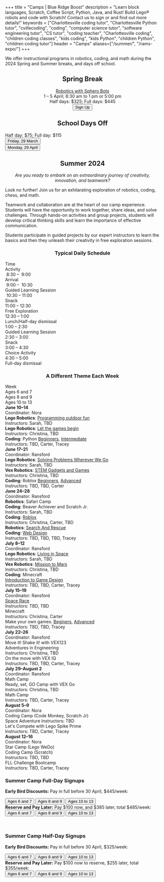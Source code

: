 +++
title = "Camps | Blue Ridge Boost"
description = "Learn block languages, Scratch, Coffee Script, Python, Java, and Rust! Build Lego&reg; robots and code with Scratch! Contact us to sign or and find out more details!"
keywords = ["Charlottesville coding tutor", "Charlottesville Python tutor", "cvillecoding", "coding", "computer science tutor", "software engineering tutor", "CS tutor", "coding teacher", "Charlottesville coding", "children coding classes", "kids coding", "kids Python", "children Python", "children coding tutor"]
header = "Camps"
aliases=["/summer/", "/rams-expo/"]
+++

<div class="container">
    <div class="row  justify-content-center">
        <div class="col">
            <div class="vstack gap-3 px-2 pb-2 text-center">  
                <div class="lightnote">
                    We offer instructional programs in robotics, coding, and math during the 2024 Spring and Summer breaks, and days off school.
                </div>
            </div>
        </div>
    </div>
    <div class="smallgap"></div>
    <div class="row  justify-content-center">
        <div class="col"><center>
            <h2>Spring Break</h2>
            <a href="/camp/sphero-bolt">Robotics with Sphero Bots</a><br>
            1 &ndash; 5 April; 8:30 am to 1 pm or 5:00 pm</br> 
            Half&nbsp;days:&nbsp;$325; Full&nbsp;days:&nbsp;$445<br> 
           <div class="buttons"><a href="https://spring-break-24.cheddarup.com"><button class="button-8s" role="button">Sign Up</button></a></div></center>
        </div>
        <div class="col">
            <h2><center>School Days Off</center></h2>
            Half&nbsp;day: $75; Full&nbsp;day: $115<br> 
            <div class="buttons"><a href="https://march-29-2024.cheddarup.com"><button class="button-8s" role="button">Friday, 29 March</button></a><br>
            <a href="https://April-29-2024.cheddarup.com"><button class="button-8s" role="button">Monday, 29 April</button></a></div>
        </div>
    </div>
</div>

<div class="container">
    <div class="row  justify-content-center">
        <div class="col">
            <h2><center>Summer 2024</center></h2>
        </div>
    </div>
    <div class="row">
        <div class="col">
        <p align="center"><em>Are you ready to embark on an extraordinary journey of creativity, innovation, and teamwork?</em> 
        </p>
<div class="container">
    <div class="row pb-1">
        <div class="col-5">
        <p></p>
                <p>
        Look no further! Join us for an exhilarating exploration of robotics, coding, chess, and math. </p>
        <p>
        Teamwork and collaboration are at the heart of our camp experience. Students will have the opportunity to work together, share ideas, and solve challenges. Through hands-on activities and group projects, students will develop critical thinking skills and learn the importance of effective communication.
        </p>
        <p>
        Students participate in guided projects by our expert instructors to learn the basics and then they unleash their creativity in free exploration sessions.
        </p>
         </div>
        <div class="col-7">
            <div class="container p-0 m-0 b-0">
                <h3 align="center">Typical Daily Schedule</h3>
                <div class="row py-1 table-header">
                    <div class="col-5 text-center">Time</div>	
                    <div class="col-7">Activity</div>
                </div>
                <div class="row py-1">
                    <div class="col-5 text-center">&nbsp;8:30 &ndash; &nbsp;9:00</div>
                    <div class="col-7">Arrival</div>
                </div>
                <div class="row py-1 table-dark-row">
                    <div class="col-5 text-center">&nbsp;9:00 &ndash; &nbsp;10:30	</div>
                    <div class="col-7 ">Guided Learning Session</div>
                </div>
                <div class="row py-1">
                    <div class="col-5 text-center">&nbsp;10:30 &ndash; 11:00 </div>
                    <div class="col-7">Snack</div>
                </div>
                <div class="row py-1 table-dark-row">
                    <div class="col-5 text-center">11:00 &ndash; 12:30</div>	
                    <div class="col-7">Free Exploration</div>
                </div>
                <div class="row py-1">
                    <div class="col-5 text-center">12:30 &ndash; 1:00</div>
                    <div class="col-7">Lunch/Half-day dismissal</div>
                </div>
                <div class="row py-1 table-dark-row">
                    <div class="col-5 text-center">1:00 &ndash; 2:30</div>	
                    <div class="col-7">Guided Learning Session</div>
                </div>
                <div class="row py-1">
                    <div class="col-5 text-center">2:30 &ndash; 3:00</div>	
                    <div class="col-7">Snack</div>
                </div>
                <div class="row py-1 table-dark-row">
                    <div class="col-5 text-center">3:00  &ndash;  4:30	</div>
                    <div class="col-7">Choice Activity</div>
                </div>
                <div class="row py-1">
                    <div class="col-5 text-center">4:30  &ndash;  5:00	</div>
                    <div class="col-7">Full-day dismissal</div>
                </div>
            </div>
        </div> <!-- inner container -->
    </div>
</div> <!-- outer container -->
<p></p>
<h3 align="center">A Different Theme Each Week</h3>
<div class="container">
    <div class="row table-header">
        <div class="col-2">Week</div>
        <div class="col-3">Ages 6 and 7</div>
        <div class="col-3">Ages 8 and 9</div>
        <div class="col-3">Ages 10 to 13</div>
    </div>
    <div class="row">
        <div class="col-2"><b>June 10&ndash;14</b><br>
        Coordinator: Nora</div>
        <div class="col-3"><b>Lego Robotics</b>: <a href="/camp/ages-6-7/lego-spike-essential-intro/">Programming outdoor fun</a><br>
        Instructors: Sarah, TBD</div>
        <div class="col-3"><b>Lego Robotics</b>: <a href="/camp/ages-8-9/lego-spike-prime-intro/">Let the games begin</a><br>
        Instructors: Christina, TBD</div>
        <div class="col-3"><b>Coding</b>: Python <a href="/camp/ages-10-13/python-middle-school/">Beginners</a>, <a href="https://codehs.com/uploads/a1b13e8ac32256074175107c8441dbe7">Intermediate</a><br>
        Instructors: TBD, Carter, Tracey</div>
    </div>
    <div class="row table-dark-row">
        <div class="col-2"><b>June 17&ndash;21</b>
        <br>Coordinator: Ransford</div>
        <div class="col-3"><b>Lego Robotics</b>: <a href="https://assets.education.lego.com/v3/assets/blt293eea581807678a/bltc8cccdb56e3428c7/6254110e0609f351d03086f7/SPIKE_Essential_Solving_Problems_Wherever_We_Go_Advanced_Camp.pdf?locale=en-us">Solving Problems Wherever We Go</a><br>
        Instructors: Sarah, TBD</div>
        <div class="col-3"><b>Vex Robotics</b>: <a href="https://camps.vex.com/run-a-camp/stem-gadgets-and-games-camp">STEM Gadgets and Games</a><br>
        Instructors: Christina, TBD</div>
        <div class="col-3"><b>Coding</b>: Roblox</b> <a href="https://codehs.com/uploads/d91cf67dc0a1f13a216dedb7362ab4a5">Beginners</a>, <a href="https://codehs.com/uploads/71cfbd350132a41d1084a79f42eb35f9">Advanced</a> <br>
        Instructors: TBD, TBD, Carter</div>
    </div>
    <div class="row">
        <div class="col-2"><b>June 24&ndash;28</b><br>Coordinator: Ransford</div>
        <div class="col-3"><b>Robotics</b>: Safari Camp<br>
        <b>Coding</b>: Beaver Achiever and Scratch Jr.<br>
        Instructors: Sarah, TBD</div>
        <div class="col-3"><b>Coding</b>: <a href="https://codehs.com/uploads/d91cf67dc0a1f13a216dedb7362ab4a5">Roblox</a><br>
        Instructors: Christina, Carter, TBD</div>
        <div class="col-3"><b>Robotics</b>: <a href="https://camps.vex.com/run-a-camp/search-and-rescue-camp">Search And Rescue</a><br> 
        <b>Coding</b>: <a href="https://codehs.com/uploads/99b1ac9b3a786b672ec506cfc462aaf5">Web Design</a> <br>
        Instructors: TBD, TBD, TBD, Tracey
        </div>
    </div>
    <div class="row table-dark-row">
        <div class="col-2"><b>July 8&ndash;12</b><br>Coordinator: Ransford</div>
        <div class="col-3"><b>Lego Robotics</b>: <a href="https://assets.education.lego.com/v3/assets/blt293eea581807678a/blt1950fff047eafcaa/5f84018bed5ccb12e433c501/pdf-wedo_living-in-space_adv.pdf?locale=en-us">Living in Space</a><br>
        Instructors: Sarah, TBD</div>
        <div class="col-3"><b>Vex Robotics</b>: <a href="https://camps.vex.com/run-a-camp/mission-to-mars">Mission to Mars</a><br>
        Instructors: Christina, TBD</div>
        <div class="col-3"><b>Coding</b>: Minecraft <br> <a href="https://codehs.com/uploads/8dba2cd1be481145472397cda6ffcde8">Introduction to Game Design</a> <br>
        Instructors: TBD, TBD, Carter, Tracey</div>
    </div>
    <div class="row">
        <div class="col-2"><b>July 15&ndash;19</b><br>Coordinator: Ransford</div>
        <div class="col-3"><a href="https://camps.vex.com/run-a-camp/123-space-race-camp">Space Race</a><br>
        Instructors: TBD, TBD</div>
        <div class="col-3">Minecraft<br>
        Instructors: Christina, Carter</div>
        <div class="col-3">Make your own games. <a href="https://www.codemonkey.com/courses/game-builder">Beginers</a>, <a href="https://codehs.com/uploads/8dba2cd1be481145472397cda6ffcde8">Advanced</a><br>
        Instructors: TBD, TBD, Tracey</div>
    </div>
    <div class="row table-dark-row">
        <div class="col-2"><b>July 22&ndash;26</b><br>Coordinator: Ransford</div>
        <div class="col-3">Move it! Shake it! with VEX123</div>
        <div class="col-3">Adventures in Engineering<br>
        Instructors: Christina, TBD</div>
        <div class="col-3">On the move with VEX IQ<br>
        Instructors: TBD, TBD, Carter, Tracey</div>
    </div>
    <div class="row">
        <div class="col-2"><b>July 29&ndash;August 2</b><br>Coordinator: Ransford</div>
        <div class="col-3">Math Camp</div>
        <div class="col-3">Ready, set, GO Camp with VEX Go<br>
        Instructors: Christina, TBD</div>
        <div class="col-3">Math Camp<br>
        Instructors: TBD, Carter, Tracey</div>
    </div>
    <div class="row table-dark-row">
        <div class="col-2"><b>August 5&ndash;9</b><br>
        Coordinator: Nora</div>
        <div class="col-3">Coding Camp (Code Monkey, Scratch Jr)</div>
        <div class="col-3">Space Adventure
        Instructors: TBD</div>
        <div class="col-3">Let's Compete with Lego Spike Prime<br>
        Instructors: TBD, Carter, Tracey</div>
    </div>
    <div class="row">
        <div class="col-2"><b>August 12&ndash;16</b>
        <br>Coordinator: Nora</div>
        <div class="col-3">Star Camp (Lego WeDo)</div>
        <div class="col-3">Coding Camp (Scratch)<br>
        Instructors: TBD, TBD</div>
        <div class="col-3">FLL Challenge Bootcamp<br>
        Instructors: TBD, Carter, Tracey</div>
    </div>
</div>
<p></p>
<p>
<h3>Summer Camp Full-Day Signups</h3> 

<b>Early Bird Discounts:</b> Pay in full before 30 April, $445/week:</b>
<div class="buttons"> 
<a href="https://summer-24-ages-6-to-7-full-day.cheddarup.com"><button class="button-8s" role="button">Ages 6 and 7</button></a>
<a href="https://summer-24-ages-8-to-10-full-day.cheddarup.com"><button class="button-8s" role="button">Ages 8 and 9</button></a>
<a href="https://summer-24-ages-10-to-13-full-day.cheddarup.com"><button class="button-8s" role="button">Ages 10 to 13</button></a><br>
</div>
<b>Reserve and Pay Later:</b> Pay $100 now, and $385 later, total $485/week:</b>
<div class="buttons">
<a href="https://summer-24-ages-6-and-7-full-day-deposit.cheddarup.com"><button class="button-8s" role="button">Ages 6 and 7</button></a>  <a href="https://summer-24-ages-8-and-9-full-day-deposit.cheddarup.com"><button class="button-8s" role="button">Ages 8 and 9</button></a> <a href="https://summer-24-ages-10-to-13-full-day-deposit.cheddarup.com"><button class="button-8s" role="button">Ages 10 to 13</button></a><br>
</div>
<p align="center">
<br>
</p>
<h3>Summer Camp Half-Day Signups</h3>

<B>Early Bird Discounts:</b> Pay in full before 30 April, $325/week:
<div class="buttons"> <a href="https://summer-24-ages-6-and-7-half-day.cheddarup.com"><button class="button-8s" role="button">Ages 6 and 7</button>
<a href="https://summer-24-ages-8-to-10-half-day.cheddarup.com"><button class="button-8s" role="button">Ages 8 and 9</button></a> <a href="https://summer-24-ages-10-to-13-half-day.cheddarup.com"><button class="button-8s" role="button">Ages 10 to 13</button></a>
</div>
<b>Reserve and Pay Later:</b> Pay $100 now to reserve, $255 later, total $355/week:
<div class="buttons"> 
<a href="https://summer-24-ages-6-and-7-half-day-deposit.cheddarup.com"><button class="button-8s" role="button">Ages 6 and 7</button></a>
 <a href="https://summer-24-ages-8-and-9-half-day-deposit.cheddarup.com"><button class="button-8s" role="button">Ages 8 and 9</button></a>
<a href="https://summer-24-ages-10-to-13-half-day-deposit.cheddarup.com"><button class="button-8s" role="button">Ages 10 to 13</button></a>
                </div>
            </div>
        </div>
    </div>
</div>


<!-- <div class="container">
    <div class="row  justify-content-center">
        <div class="col">
            <div class="vstack gap-3 px-2 pb-2 text-center">  
                <div class="px-2 darknote">
                    Past offerings
                </div>
                <div class="px-2">
                    <a href="/camps/winter-23/">Winter 23</a>
                </div>
                <div class="px-2">
                    <a href="/camps/coding/summer-23/">Summer 23</a>
                </div>
            </div>
        </div>
    </div>
</div>  -->
